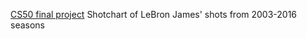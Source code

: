<a href="http://chi-chu.tschang.net/projects/shotchart/">CS50 final project</a> Shotchart of LeBron James' shots from 2003-2016 seasons

